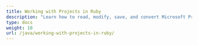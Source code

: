```yaml
---
title: Working with Projects in Ruby
description: "Learn how to read, modify, save, and convert Microsoft Project MPP/XML files, edit properties of the tasks, resource, and resource assignments using Aspose.Tasks Java in Ruby API."
type: docs
weight: 10
url: /java/working-with-projects-in-ruby/
---
```

